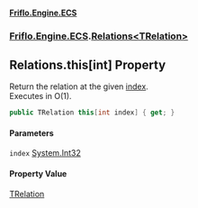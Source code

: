 #### [Friflo.Engine.ECS](index.md 'index')
### [Friflo.Engine.ECS](Friflo.Engine.ECS.md 'Friflo.Engine.ECS').[Relations&lt;TRelation&gt;](Relations_TRelation_.md 'Friflo.Engine.ECS.Relations<TRelation>')

## Relations<TRelation>.this[int] Property

Return the relation at the given [index](Relations_TRelation_.this[int].md#Friflo.Engine.ECS.Relations_TRelation_.this[int].index 'Friflo.Engine.ECS.Relations<TRelation>.this[int].index').<br/>
Executes in O(1).

```csharp
public TRelation this[int index] { get; }
```
#### Parameters

<a name='Friflo.Engine.ECS.Relations_TRelation_.this[int].index'></a>

`index` [System.Int32](https://docs.microsoft.com/en-us/dotnet/api/System.Int32 'System.Int32')

#### Property Value
[TRelation](Relations_TRelation_.md#Friflo.Engine.ECS.Relations_TRelation_.TRelation 'Friflo.Engine.ECS.Relations<TRelation>.TRelation')
